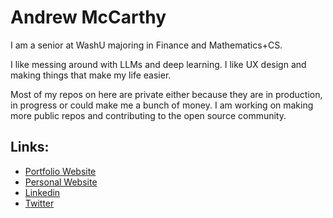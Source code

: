 # Andrew McCarthy

I am a senior at WashU majoring in Finance and Mathematics+CS.

I like messing around with LLMs and deep learning. I like UX design and making things that make my life easier.

Most of my repos on here are private either because they are in production, in progress or could make me a bunch of money. I am working on making more public repos and contributing to the open source community.

## Links: 

- [Portfolio Website](https://andrewmccarthy.dev/)
- [Personal Website](https://andr3wm.com/)
- [Linkedin](https://www.linkedin.com/in/andrew-mccarthy5/)
- [Twitter](https://x.com/andr_3wM)
